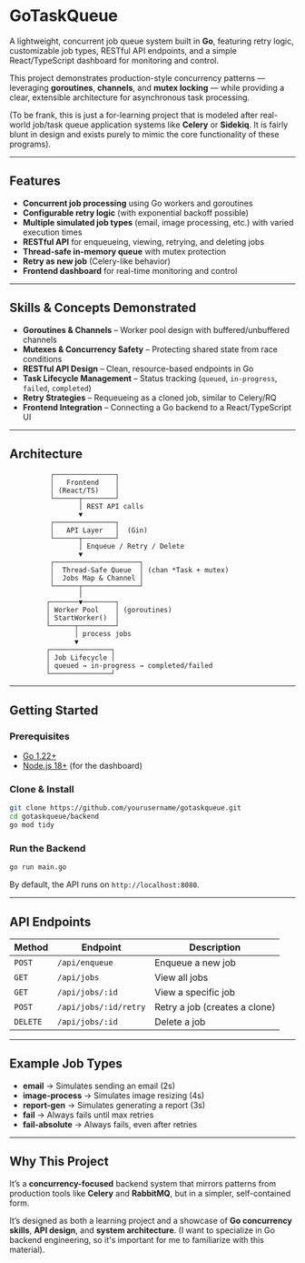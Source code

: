 # GoTaskQueue

A lightweight, concurrent job queue system built in **Go**, featuring retry logic, customizable job types, RESTful API endpoints, and a simple React/TypeScript dashboard for monitoring and control.

This project demonstrates production-style concurrency patterns — leveraging **goroutines**, **channels**, and **mutex locking** — while providing a clear, extensible architecture for asynchronous task processing.

(To be frank, this is just a for-learning project that is modeled after real-world job/task queue application systems like **Celery** or **Sidekiq**. It is fairly blunt in design and exists purely to mimic the core functionality of these programs).

---

## Features

* **Concurrent job processing** using Go workers and goroutines
* **Configurable retry logic** (with exponential backoff possible)
* **Multiple simulated job types** (email, image processing, etc.) with varied execution times
* **RESTful API** for enqueueing, viewing, retrying, and deleting jobs
* **Thread-safe in-memory queue** with mutex protection
* **Retry as new job** (Celery-like behavior)
* **Frontend dashboard** for real-time monitoring and control

---

## Skills & Concepts Demonstrated

* **Goroutines & Channels** – Worker pool design with buffered/unbuffered channels
* **Mutexes & Concurrency Safety** – Protecting shared state from race conditions
* **RESTful API Design** – Clean, resource-based endpoints in Go
* **Task Lifecycle Management** – Status tracking (`queued`, `in-progress`, `failed`, `completed`)
* **Retry Strategies** – Requeueing as a cloned job, similar to Celery/RQ
* **Frontend Integration** – Connecting a Go backend to a React/TypeScript UI

---

## Architecture

```
          ┌───────────────┐
          │   Frontend    │
          │ (React/TS)    │
          └──────┬────────┘
                 │ REST API calls
                 ▼
          ┌───────────────┐
          │   API Layer   │  (Gin)
          └──────┬────────┘
                 │ Enqueue / Retry / Delete
                 ▼
          ┌─────────────────────┐
          │  Thread-Safe Queue  │ (chan *Task + mutex)
          │  Jobs Map & Channel │
          └──────┬──────────────┘
                 │
         ┌───────▼────────┐
         │ Worker Pool    │ (goroutines)
         │ StartWorker()  │
         └──────┬─────────┘
                │ process jobs
                ▼
         ┌───────────────┐
         │ Job Lifecycle │
         │ queued → in-progress → completed/failed
         └───────────────┘
```

---

## Getting Started

### Prerequisites

* [Go 1.22+](https://go.dev/dl/)
* [Node.js 18+](https://nodejs.org/en/) (for the dashboard)

### Clone & Install

```bash
git clone https://github.com/yourusername/gotaskqueue.git
cd gotaskqueue/backend
go mod tidy
```

### Run the Backend

```bash
go run main.go
```

By default, the API runs on `http://localhost:8080`.

---

## API Endpoints

| Method   | Endpoint              | Description                   |
| -------- | --------------------- | ----------------------------- |
| `POST`   | `/api/enqueue`        | Enqueue a new job             |
| `GET`    | `/api/jobs`           | View all jobs                 |
| `GET`    | `/api/jobs/:id`       | View a specific job           |
| `POST`   | `/api/jobs/:id/retry` | Retry a job (creates a clone) |
| `DELETE` | `/api/jobs/:id`       | Delete a job                  |

---

## Example Job Types

* **email** → Simulates sending an email (2s)
* **image-process** → Simulates image resizing (4s)
* **report-gen** → Simulates generating a report (3s)
* **fail** → Always fails until max retries
* **fail-absolute** → Always fails, even after retries

---

## Why This Project

It’s a **concurrency-focused** backend system that mirrors patterns from production tools like **Celery** and **RabbitMQ**, but in a simpler, self-contained form.

It’s designed as both a learning project and a showcase of **Go concurrency skills**, **API design**, and **system architecture**. (I want to specialize in Go backend engineering, so it's important for me to familiarize with this material).
